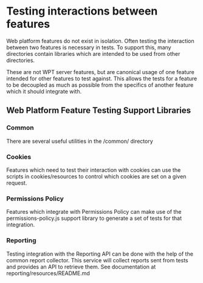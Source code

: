 # Testing interactions between features

Web platform features do not exist in isolation. Often testing the interaction between two features is necessary in tests.
To support this, many directories contain libraries which are intended to be used from other directories.

These are not WPT server features, but are canonical usage of one feature intended for other features to test against.
This allows the tests for a feature to be decoupled as much as possible from the specifics of another feature which it should integrate with.

## Web Platform Feature Testing Support Libraries

### Common

There are several useful utilities in the /common/ directory

### Cookies

Features which need to test their interaction with cookies can use the scripts in cookies/resources to control which cookies are set on a given request.

### Permissions Policy

Features which integrate with Permissions Policy can make use of the permissions-policy.js support library to generate a set of tests for that integration.

### Reporting

Testing integration with the Reporting API can be done with the help of the common report collector. This service will collect reports sent from tests and provides an API to retrieve them. See documentation at reporting/resources/README.md
